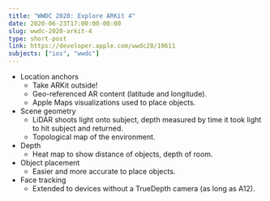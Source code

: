 ```yaml
---
title: "WWDC 2020: Explore ARKit 4"
date: 2020-06-23T17:00:00-00:00
slug: wwdc-2020-arkit-4
type: short-post
link: https://developer.apple.com/wwdc20/10611
subjects: ["ios", "wwdc"]
---
```


* Location anchors
    * Take ARKit outside!
    * Geo-referenced AR content (latitude and longitude).
    * Apple Maps visualizations used to place objects.
* Scene geometry
    * LiDAR shoots light onto subject, depth measured by time it took light to hit subject and returned.
    * Topological map of the environment.
* Depth
    * Heat map to show distance of objects, depth of room.
* Object placement
    * Easier and more accurate to place objects.
* Face tracking
    * Extended to devices without a TrueDepth camera (as long as A12).